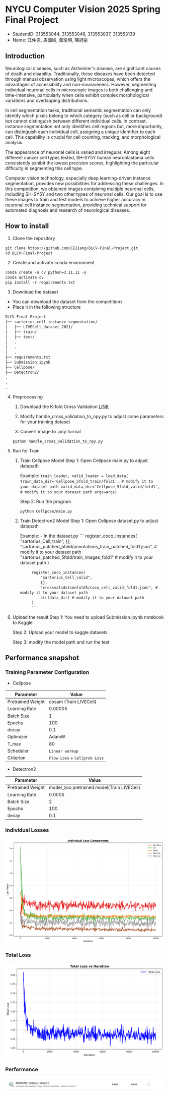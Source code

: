# NYCU Computer Vision 2025 Spring Final Project
- StudentID: 313553044, 313553046, 313553037, 313553139
- Name: 江仲恩, 馬國維, 黃瑜明, 陳冠豪

## Introduction
Neurological diseases, such as Alzheimer's disease, are significant causes of death and disability. Traditionally, these diseases have been detected through manual observation using light microscopes, which offers the advantages of accessibility and non-invasiveness. However, segmenting individual neuronal cells in microscopic images is both challenging and time-intensive, particularly when cells exhibit complex morphological variations and overlapping distributions.

In cell segmentation tasks, traditional semantic segmentation can only identify which pixels belong to which category (such as cell or background) but cannot distinguish between different individual cells. In contrast, instance segmentation not only identifies cell regions but, more importantly, can distinguish each individual cell, assigning a unique identifier to each cell. This capability is crucial for cell counting, tracking, and morphological analysis.

The appearance of neuronal cells is varied and irregular. Among eight different cancer cell types tested, SH-SY5Y human neuroblastoma cells consistently exhibit the lowest precision scores, highlighting the particular difficulty in segmenting this cell type.

Computer vision technology, especially deep learning-driven instance segmentation, provides new possibilities for addressing these challenges.
In this competition, we obtained images containing multiple neuronal cells, including SH-SY5Y and two other types of neuronal cells. Our goal is to use these images to train and test models to achieve higher accuracy in neuronal cell instance segmentation, providing technical support for automated diagnosis and research of neurological diseases.

## How to install

1. Clone the repository
```
git clone https://github.com/CEJiang/DLCV-Final-Project.git
cd DLCV-Final-Project
```

2. Create and activate conda environment
```
conda create -n cv python=3.11.11 -y
conda activate cv
pip install -r requirements.txt
```

3. Download the dataset 
- You can download the dataset from the competitions
- Place it in the following structure
```
DLCV-Final-Project
├── sartorius-cell-instance-segmentation/
│   ├── LIVECell_dataset_2021/
│   ├── train/
│   ├── test/
│   .
│   .
│   .
├── requirements.txt
├── Submission.ipynb
├── Cellpose/
├── Detectron2/
.
.
.
```
4. Preprocessing
    1. Download the K-fold Cross Validation [LINK](https://www.kaggle.com/code/ammarnassanalhajali/k-fold-crossvalidation-coco-dataset-generator)

    2. Modify handle_cross_validation_to_npy.py to adjust some parameters for your training dataset

    3. Convert image to .pny format
    ```
    python handle_cross_validation_to_npy.py
    ```

5. Run for Train
    1. Train Cellpose Model 
        Step 1: Open Cellpose main.py to adjust datapath 
    
        Example: 
            ```
            train_loader, valid_loader = load_data(
            train_data_dir='Cellpose_5fold_train/fold1', # modify it to your dataset path
            valid_data_dir='Cellpose_5fold_valid/fold1', # modify it to your dataset path
            args=args)
            ```

        Step 2: Run the program
        ```
        python Cellpose/main.py
        ```
    2. Train Detectron2 Model
        Step 1: Open Cellpose dataset.py to adjust datapath 

        Example:
            - In the dataset.py
                ```
                register_coco_instances(
                    "sartorius_Cell_train",
                    {},
                    "sartorius_patched_5fold/annotations_train_patched_fold1.json", # modify it to your dataset path
                    "sartorius_patched_5fold/train_images_fold1" # modify it to your dataset path
                )

                register_coco_instances(
                    "sartorius_Cell_valid",
                    {},
                    "crossvalidationfold5/coco_cell_valid_fold1.json", # modify it to your dataset path
                    str(data_dir) # modify it to your dataset path
                )
                ```

6. Upload the result
    Step 1: You need to upload Submission.ipynb notebook to Kaggle

    Step 2: Upload your model to kaggle datasets

    Step 3: modify the model path and run the test


## Performance snapshot
### Training Parameter Configuration

- Cellpose

| Parameter        | Value                                                                                                   |
|------------------|---------------------------------------------------------------------------------------------------------|
| Pretrained Weight| cpsam (Train LIVECell)                                                                                  |
| Learning Rate    | 0.00005                                                                                                 |
| Batch Size       | 1                                                                                                       |
| Epochs           | 100                                                                                                     |
| decay            | 0.1                                                                                                     |
| Optimizer        | AdamW                                                                                                   |
| T_max            | 80                                                                                                      |
| Scheduler        | `Linear warmup`                                                                                         |
| Criterion        | `Flow Loss` + `Cellprob Loss`                                                                           |

- Detectron2

| Parameter        | Value                                                                                                   |
|------------------|---------------------------------------------------------------------------------------------------------|
| Pretrained Weight| model_zoo pretrained model(Train LIVECell)                                                              |
| Learning Rate    | 0.0005                                                                                                  |
| Batch Size       | 2                                                                                                       |
| Epochs           | 100                                                                                                     |
| decay            | 0.1                                                                                                     |

### Individual Losses
![Image](https://github.com/CEJiang/DLCV-Final-Project/blob/main/Image/individual_losses.png)
### Total Loss
![Image](https://github.com/CEJiang/DLCV-Final-Project/blob/main/Image/total_loss.png)
### Performance
![Image](https://github.com/CEJiang/DLCV-Final-Project/blob/main/Image/result.jpg)